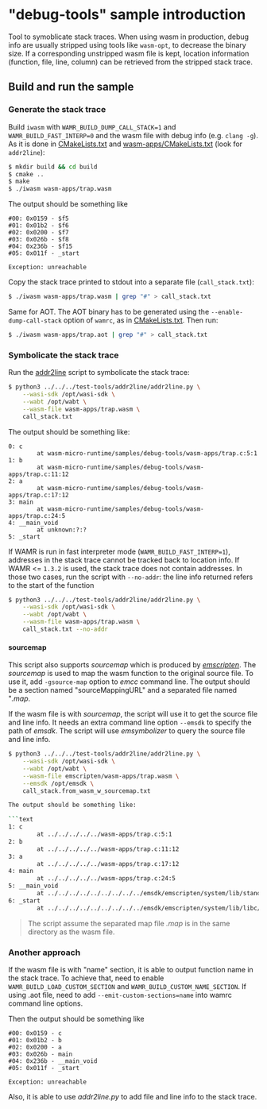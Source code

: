 # "debug-tools" sample introduction

Tool to symoblicate stack traces. When using wasm in production, debug info are usually stripped using tools like `wasm-opt`, to decrease the binary size. If a corresponding unstripped wasm file is kept, location information (function, file, line, column) can be retrieved from the stripped stack trace.

## Build and run the sample

### Generate the stack trace

Build `iwasm` with `WAMR_BUILD_DUMP_CALL_STACK=1` and `WAMR_BUILD_FAST_INTERP=0` and the wasm file with debug info (e.g. `clang -g`). As it is done in [CMakeLists.txt](./CMakeLists.txt) and [wasm-apps/CMakeLists.txt](./wasm-apps/CMakeLists.txt) (look for `addr2line`):

```bash
$ mkdir build && cd build
$ cmake ..
$ make
$ ./iwasm wasm-apps/trap.wasm
```

The output should be something like

```text
#00: 0x0159 - $f5
#01: 0x01b2 - $f6
#02: 0x0200 - $f7
#03: 0x026b - $f8
#04: 0x236b - $f15
#05: 0x011f - _start

Exception: unreachable
```

Copy the stack trace printed to stdout into a separate file (`call_stack.txt`):

```bash
$ ./iwasm wasm-apps/trap.wasm | grep "#" > call_stack.txt
```

Same for AOT. The AOT binary has to be generated using the `--enable-dump-call-stack` option of `wamrc`, as in [CMakeLists.txt](./wasm-apps/CMakeLists.txt). Then run:

```bash
$ ./iwasm wasm-apps/trap.aot | grep "#" > call_stack.txt
```

### Symbolicate the stack trace

Run the [addr2line](../../test-tools/addr2line/addr2line.py) script to symbolicate the stack trace:

```bash
$ python3 ../../../test-tools/addr2line/addr2line.py \
    --wasi-sdk /opt/wasi-sdk \
    --wabt /opt/wabt \
    --wasm-file wasm-apps/trap.wasm \
    call_stack.txt
```

The output should be something like:

```text
0: c
        at wasm-micro-runtime/samples/debug-tools/wasm-apps/trap.c:5:1
1: b
        at wasm-micro-runtime/samples/debug-tools/wasm-apps/trap.c:11:12
2: a
        at wasm-micro-runtime/samples/debug-tools/wasm-apps/trap.c:17:12
3: main
        at wasm-micro-runtime/samples/debug-tools/wasm-apps/trap.c:24:5
4: __main_void
        at unknown:?:?
5: _start
```

If WAMR is run in fast interpreter mode (`WAMR_BUILD_FAST_INTERP=1`), addresses in the stack trace cannot be tracked back to location info.
If WAMR <= `1.3.2` is used, the stack trace does not contain addresses.
In those two cases, run the script with `--no-addr`: the line info returned refers to the start of the function

```bash
$ python3 ../../../test-tools/addr2line/addr2line.py \
    --wasi-sdk /opt/wasi-sdk \
    --wabt /opt/wabt \
    --wasm-file wasm-apps/trap.wasm \
    call_stack.txt --no-addr
```

#### sourcemap

This script also supports _sourcemap_ which is produced by [_emscripten_](https://emscripten.org/docs/tools_reference/emcc.html). The _sourcemap_ is used to map the wasm function to the original source file. To use it, add `-gsource-map` option to _emcc_ command line. The output should be a section named "sourceMappingURL" and a separated file named "_.map_.

If the wasm file is with _sourcemap_, the script will use it to get the source file and line info. It needs an extra command line option `--emsdk` to specify the path of _emsdk_. The script will use _emsymbolizer_ to query the source file and line info.

````bash
$ python3 ../../../test-tools/addr2line/addr2line.py \
    --wasi-sdk /opt/wasi-sdk \
    --wabt /opt/wabt \
    --wasm-file emscripten/wasm-apps/trap.wasm \
    --emsdk /opt/emsdk \
    call_stack.from_wasm_w_sourcemap.txt

The output should be something like:

```text
1: c
        at ../../../../../wasm-apps/trap.c:5:1
2: b
        at ../../../../../wasm-apps/trap.c:11:12
3: a
        at ../../../../../wasm-apps/trap.c:17:12
4: main
        at ../../../../../wasm-apps/trap.c:24:5
5: __main_void
        at ../../../../../../../../../emsdk/emscripten/system/lib/standalone/__main_void.c:53:10
6: _start
        at ../../../../../../../../../emsdk/emscripten/system/lib/libc/crt1.c:27:3
````

> The script assume the separated map file _.map_ is in the same directory as the wasm file.

### Another approach

If the wasm file is with "name" section, it is able to output function name in the stack trace. To achieve that, need to enable `WAMR_BUILD_LOAD_CUSTOM_SECTION` and `WAMR_BUILD_CUSTOM_NAME_SECTION`. If using .aot file, need to add `--emit-custom-sections=name` into wamrc command line options.

Then the output should be something like

```text
#00: 0x0159 - c
#01: 0x01b2 - b
#02: 0x0200 - a
#03: 0x026b - main
#04: 0x236b - __main_void
#05: 0x011f - _start

Exception: unreachable
```

Also, it is able to use _addr2line.py_ to add file and line info to the stack trace.
